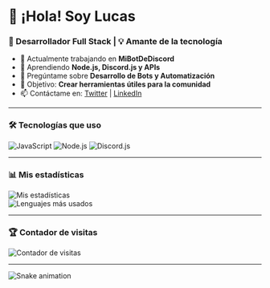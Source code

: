 # 👋 ¡Hola! Soy Lucas
### 🚀 Desarrollador Full Stack | 💡 Amante de la tecnología  

- 🔭 Actualmente trabajando en **MiBotDeDiscord**  
- 🌱 Aprendiendo **Node.js, Discord.js y APIs**  
- 💬 Pregúntame sobre **Desarrollo de Bots y Automatización**  
- 🎯 Objetivo: **Crear herramientas útiles para la comunidad**  
- 📫 Contáctame en: [Twitter](https://twitter.com/) | [LinkedIn](https://linkedin.com/)  

---

### 🛠️ Tecnologías que uso  
![JavaScript](https://img.shields.io/badge/-JavaScript-F7DF1E?logo=javascript&logoColor=black&style=flat)
![Node.js](https://img.shields.io/badge/-Node.js-339933?logo=node.js&logoColor=white&style=flat)
![Discord.js](https://img.shields.io/badge/-Discord.js-7289DA?logo=discord&logoColor=white&style=flat)

---

### 📊 Mis estadísticas  
![Mis estadísticas](https://github-readme-stats.vercel.app/api?username=LucasFleitas&show_icons=true&theme=tokyonight)  
![Lenguajes más usados](https://github-readme-stats.vercel.app/api/top-langs/?username=LucasFleitas&layout=compact&theme=radical)  

---

### 🏆 Contador de visitas  
![Contador de visitas](https://komarev.com/ghpvc/?username=LucasFleitas&color=blue)  

---
![Snake animation](https://github.com/TU_USUARIO/TU_USUARIO/blob/output/github-contribution-grid-snake.svg)
